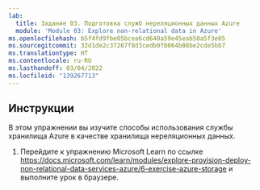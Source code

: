 ```yaml
---
lab:
  title: Задание 03. Подготовка служб нереляционных данных Azure
  module: 'Module 03: Explore non-relational data in Azure'
ms.openlocfilehash: b5f4fd9fbe05bcea6cd640a59e45eab50a5f3e05
ms.sourcegitcommit: 32d1de2c37267f8d3cedb0f0064b08be2cde5bb7
ms.translationtype: HT
ms.contentlocale: ru-RU
ms.lasthandoff: 03/04/2022
ms.locfileid: "139267713"
---
```

## <a name="instructions"></a>Инструкции
В этом упражнении вы изучите способы использования службы хранилища Azure в качестве хранилища нереляционных данных.

1.  Перейдите к упражнению Microsoft Learn по ссылке https://docs.microsoft.com/learn/modules/explore-provision-deploy-non-relational-data-services-azure/6-exercise-azure-storage и выполните урок в браузере. 
